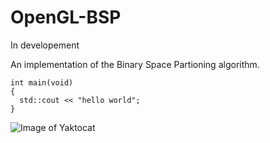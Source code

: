 # OpenGL-BSP
In developement

An implementation of the Binary Space Partioning algorithm.

    int main(void)
    {
      std::cout << "hello world";
    }

![Image of Yaktocat](https://octodex.github.com/images/yaktocat.png)
